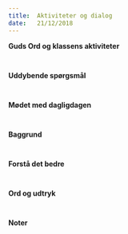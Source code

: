 ```yaml
---
title:  Aktiviteter og dialog
date:   21/12/2018
---
```


**Guds Ord og klassens aktiviteter**



` `

**Uddybende spørgsmål**



` `

**Mødet med dagligdagen**



` `

**Baggrund**



` `

**Forstå det bedre**



` `

**Ord og udtryk**



` `

**Noter**

` `
